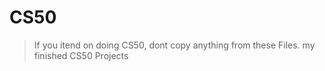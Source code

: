 # CS50
 > If you itend on doing CS50, dont copy anything from these Files.
 my finished CS50 Projects
